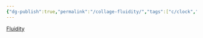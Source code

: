 ```yaml
---
{"dg-publish":true,"permalink":"/collage-fluidity/","tags":["c/clock","c/circle","c/ripples","c/water","c/blue"],"created":"2024-01-04T11:30:50.596-05:00","updated":"2024-01-04T11:31:16.802-05:00"}
---
```



[Fluidity](https://www.instagram.com/p/CVEY3RHNqP6/)
